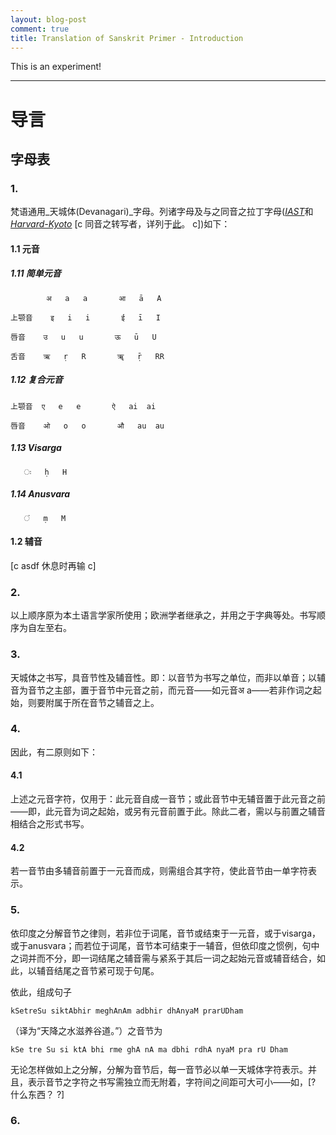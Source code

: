 ```yaml
---
layout: blog-post
comment: true
title: Translation of Sanskrit Primer - Introduction
---
```


This is an experiment!

<hr>

# 导言

## 字母表

### 1.

梵语通用_天城体(Devanagari)_字母。列诸字母及与之同音之拉丁字母([_IAST_](https://en.wikipedia.org/wiki/International_Alphabet_of_Sanskrit_Transliteration)和[_Harvard-Kyoto_](https://en.wikipedia.org/wiki/Harvard-Kyoto) [c 同音之转写者，详列于[此](https://en.wikipedia.org/wiki/Devanagari_transliteration#Transliteration_comparison)。 c])如下：

#### 1.1 元音

##### 1.11 简单元音

            अ   a   a       आ   ā   A
    
    上颚音    इ   i   i       ई   ī   I
    
    唇音    उ   u   u       ऊ   ū   U
        
    舌音    ऋ   ṛ   R       ॠ   ṝ   RR
    
##### 1.12 复合元音
        
    上颚音  ए   e   e       ऐ   ai  ai
    
    唇音    ओ   o   o       औ   au  au
    
##### 1.13 Visarga
    
	   ः   ḥ   H 
    
##### 1.14 Anusvara

	   ं   ṃ   M

#### 1.2 辅音

[c asdf 休息时再输 c]


### 2.

以上顺序原为本土语言学家所使用；欧洲学者继承之，并用之于字典等处。书写顺序为自左至右。


### 3.

天城体之书写，具音节性及辅音性。即：以音节为书写之单位，而非以单音；以辅音为音节之主部，置于音节中元音之前，而元音——如元音अ a——若非作词之起始，则要附属于所在音节之辅音之上。


### 4.

因此，有二原则如下：

#### 4.1

上述之元音字符，仅用于：此元音自成一音节；或此音节中无辅音置于此元音之前——即，此元音为词之起始，或另有元音前置于此。除此二者，需以与前置之辅音相结合之形式书写。

#### 4.2

若一音节由多辅音前置于一元音而成，则需组合其字符，使此音节由一单字符表示。


### 5.

依印度之分解音节之律则，若非位于词尾，音节或结束于一元音，或于visarga，或于anusvara；而若位于词尾，音节本可结束于一辅音，但依印度之惯例，句中之词并而不分，即一词结尾之辅音需与紧系于其后一词之起始元音或辅音结合，如此，以辅音结尾之音节紧可现于句尾。

依此，组成句子
	
	kSetreSu siktAbhir meghAnAm adbhir dhAnyaM prarUDham
	
（译为“天降之水滋养谷道。”）之音节为
	
	kSe tre Su si ktA bhi rme ghA nA ma dbhi rdhA nyaM pra rU Dham
	
无论怎样做如上之分解，分解为音节后，每一音节必以单一天城体字符表示。并且，表示音节之字符之书写需独立而无附着，字符间之间距可大可小——如，[? 什么东西？ ?]

### 6.



